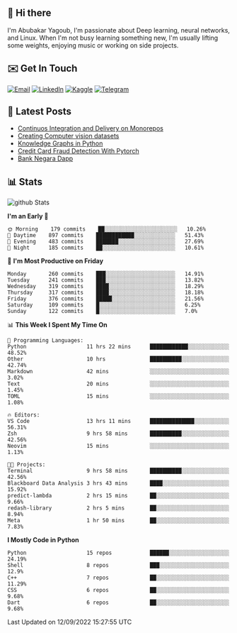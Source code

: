## 👋 Hi there

I'm Abubakar Yagoub, I'm passionate about Deep learning, neural networks, and
Linux. When I'm not busy learning something new, I'm usually lifting some
weights, enjoying music or working on side projects.

## ✉️ Get In Touch

[![Email](https://img.shields.io/badge/Email-f1f1f1?style=for-the-badge&logo=gmail&logoColor=0f111a)](mailto:git@blacksuan19.dev)
[![LinkedIn](https://img.shields.io/badge/LinkedIn-0077B5?style=for-the-badge&logo=linkedin&logoColor=white)](https://www.linkedin.com/in/blacksuan19/)
[![Kaggle](https://img.shields.io/badge/Kaggle-5acfff?style=for-the-badge&logo=kaggle&logoColor=white)](http://kaggle.com/abubakaryagob/)
[![Telegram](https://img.shields.io/badge/Telegram-2CA5E0?style=for-the-badge&logo=telegram&logoColor=white)](https://t.me/blacksuan19)

## 📩 Latest Posts

<!-- BLOG-POST-LIST:START -->
- [Continuos Integration and Delivery on Monorepos](http://blacksuan19.dev/blog/github-actions-monorepos/)
- [Creating Computer vision datasets](http://blacksuan19.dev/blog/creating-datasets/)
- [Knowledge Graphs in Python](http://blacksuan19.dev/projects/Knowledge_Graphs/)
- [Credit Card Fraud Detection With Pytorch](http://blacksuan19.dev/projects/credit-card-fraud-detection-with-pytorch/)
- [Bank Negara Dapp](http://blacksuan19.dev/projects/bank-negara/)
<!-- BLOG-POST-LIST:END -->

## 📊 Stats

![github Stats](https://github-readme-stats.vercel.app/api?username=blacksuan19&theme=github_dark&show_icons=true&count_private=true&custom_title=Github%20Stats&hide_border=true)

<!--START_SECTION:waka-->
**I'm an Early 🐤** 

```text
🌞 Morning    179 commits    ██░░░░░░░░░░░░░░░░░░░░░░░   10.26% 
🌆 Daytime    897 commits    ████████████░░░░░░░░░░░░░   51.43% 
🌃 Evening    483 commits    ███████░░░░░░░░░░░░░░░░░░   27.69% 
🌙 Night      185 commits    ██░░░░░░░░░░░░░░░░░░░░░░░   10.61%

```
📅 **I'm Most Productive on Friday** 

```text
Monday       260 commits    ███░░░░░░░░░░░░░░░░░░░░░░   14.91% 
Tuesday      241 commits    ███░░░░░░░░░░░░░░░░░░░░░░   13.82% 
Wednesday    319 commits    ████░░░░░░░░░░░░░░░░░░░░░   18.29% 
Thursday     317 commits    ████░░░░░░░░░░░░░░░░░░░░░   18.18% 
Friday       376 commits    █████░░░░░░░░░░░░░░░░░░░░   21.56% 
Saturday     109 commits    █░░░░░░░░░░░░░░░░░░░░░░░░   6.25% 
Sunday       122 commits    █░░░░░░░░░░░░░░░░░░░░░░░░   7.0%

```


📊 **This Week I Spent My Time On** 

```text
💬 Programming Languages: 
Python                   11 hrs 22 mins      ████████████░░░░░░░░░░░░░   48.52% 
Other                    10 hrs              ██████████░░░░░░░░░░░░░░░   42.74% 
Markdown                 42 mins             ░░░░░░░░░░░░░░░░░░░░░░░░░   3.02% 
Text                     20 mins             ░░░░░░░░░░░░░░░░░░░░░░░░░   1.45% 
TOML                     15 mins             ░░░░░░░░░░░░░░░░░░░░░░░░░   1.08%

🔥 Editors: 
VS Code                  13 hrs 11 mins      ██████████████░░░░░░░░░░░   56.31% 
Zsh                      9 hrs 58 mins       ██████████░░░░░░░░░░░░░░░   42.56% 
Neovim                   15 mins             ░░░░░░░░░░░░░░░░░░░░░░░░░   1.13%

🐱‍💻 Projects: 
Terminal                 9 hrs 58 mins       ██████████░░░░░░░░░░░░░░░   42.56% 
Blackboard Data Analysis 3 hrs 43 mins       ████░░░░░░░░░░░░░░░░░░░░░   15.92% 
predict-lambda           2 hrs 15 mins       ██░░░░░░░░░░░░░░░░░░░░░░░   9.66% 
redash-library           2 hrs 5 mins        ██░░░░░░░░░░░░░░░░░░░░░░░   8.94% 
Meta                     1 hr 50 mins        ██░░░░░░░░░░░░░░░░░░░░░░░   7.83%

```

**I Mostly Code in Python** 

```text
Python                   15 repos            ██████░░░░░░░░░░░░░░░░░░░   24.19% 
Shell                    8 repos             ███░░░░░░░░░░░░░░░░░░░░░░   12.9% 
C++                      7 repos             ██░░░░░░░░░░░░░░░░░░░░░░░   11.29% 
CSS                      6 repos             ██░░░░░░░░░░░░░░░░░░░░░░░   9.68% 
Dart                     6 repos             ██░░░░░░░░░░░░░░░░░░░░░░░   9.68%

```



 Last Updated on 12/09/2022 15:27:55 UTC
<!--END_SECTION:waka-->
